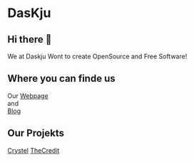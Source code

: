 # DasKju

## Hi there 👋
We at Daskju Wont to create OpenSource and Free Software!

## Where you can finde us
Our [Webpage](https://www.daskju.com)\
and\
[Blog](https://blog.daskju.com)

## Our Projekts
[Crystel](https://github.com/DasKju/Crystel)
[TheCredit](github.com/dasKju/The-Credit)
<!--

**Here are some ideas to get you started:**

🙋‍♀️ A short introduction - what is your organization all about?
🌈 Contribution guidelines - how can the community get involved?
👩‍💻 Useful resources - where can the community find your docs? Is there anything else the community should know?
🍿 Fun facts - what does your team eat for breakfast?
🧙 Remember, you can do mighty things with the power of [Markdown](https://docs.github.com/github/writing-on-github/getting-started-with-writing-and-formatting-on-github/basic-writing-and-formatting-syntax)
-->
